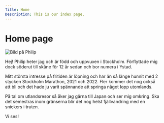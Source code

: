 ```yaml
---
Title: Home
Description: This is our index page.
---
```


Home page
==========================
![Bild på Philip](assets/img/snickers.JPG "Philip")

Hej!
Philip heter jag och är född och uppvuxen i Stockholm. Förflyttade mig dock söderut till skåne för 12 år sedan och bor numera i Ystad.

Mitt största intresse på fritiden är löpning och har än så länge hunnit med 2 stycken Stockholm Marathon, 2021 och 2022. Fler kommer det nog också att bli och det hade ju varit spännande att springa något lopp utomlands.

På tal om utlandsresor så åker jag gärna till Japan och ser mig omkring. Ska det semestras inom gränserna blir det nog helst fjällvandring med en snickers i truten.

Vi ses!
